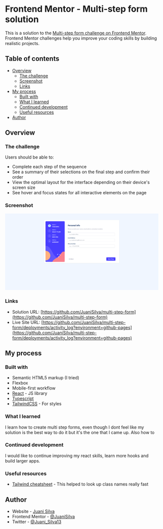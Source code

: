 # Frontend Mentor - Multi-step form solution

This is a solution to the [Multi-step form challenge on Frontend Mentor](https://www.frontendmentor.io/challenges/multistep-form-YVAnSdqQBJ). Frontend Mentor challenges help you improve your coding skills by building realistic projects.

## Table of contents

-   [Overview](#overview)
    -   [The challenge](#the-challenge)
    -   [Screenshot](#screenshot)
    -   [Links](#links)
-   [My process](#my-process)
    -   [Built with](#built-with)
    -   [What I learned](#what-i-learned)
    -   [Continued development](#continued-development)
    -   [Useful resources](#useful-resources)
-   [Author](#author)

## Overview

### The challenge

Users should be able to:

-   Complete each step of the sequence
-   See a summary of their selections on the final step and confirm their order
-   View the optimal layout for the interface depending on their device's screen size
-   See hover and focus states for all interactive elements on the page

### Screenshot

![](./public/screenshot-desktop.png)

### Links

-   Solution URL: [https://github.com/JuaniSilva/multi-step-form](https://github.com/JuaniSilva/multi-step-form)
-   Live Site URL: [https://github.com/JuaniSilva/multi-step-form/deployments/activity_log?environment=github-pages](https://github.com/JuaniSilva/multi-step-form/deployments/activity_log?environment=github-pages)

## My process

### Built with

-   Semantic HTML5 markup (I tried)
-   Flexbox
-   Mobile-first workflow
-   [React](https://reactjs.org/) - JS library
-   [Typescript](https://www.typescriptlang.org/)
-   [TailwindCSS](https://tailwindcss.com/) - For styles

### What I learned

I learn how to create multi step forms, even though I dont feel like my solution is the best way to do it but it's the one that I came up. Also how to

### Continued development

I would like to continue improving my react skills, learn more hooks and build larger apps.

### Useful resources

-   [Tailwind cheatsheet](https://nerdcave.com/tailwind-cheat-sheet) - This helped to look up class names really fast

## Author

-   Website - [Juani Silva](https://github.com/JuaniSilva)
-   Frontend Mentor - [@JuaniSilva](https://www.frontendmentor.io/profile/JuaniSilva)
-   Twitter - [@Juani_Silva13](https://twitter.com/Juani_Silva13)
